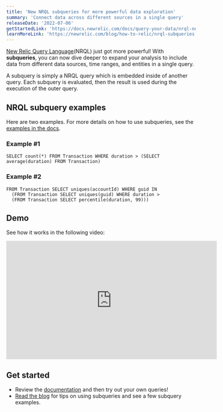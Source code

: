 ```yaml
---
title: 'New NRQL subqueries for more powerful data exploration'
summary: 'Connect data across different sources in a single query'
releaseDate: '2022-07-06'
getStartedLink: 'https://docs.newrelic.com/docs/query-your-data/nrql-new-relic-query-language/get-started/subqueries-in-nrql'
learnMoreLink: 'https://newrelic.com/blog/how-to-relic/nrql-subqueries'
---
```

[New Relic Query Language](https://docs.newrelic.com/docs/query-your-data/nrql-new-relic-query-language/get-started/introduction-nrql-new-relics-query-language/)(NRQL) just got more powerful! With **subqueries**, you can now dive deeper to expand your analysis to include data from different data sources, time ranges, and entities in a single query.

A subquery is simply a NRQL query which is embedded inside of another query. Each subquery is evaluated, then the result is used during the execution of the outer query.

## NRQL subquery examples

Here are two examples. For more details on how to use subqueries, see the [examples in the docs](https://docs.newrelic.com/docs/query-your-data/nrql-new-relic-query-language/get-started/subqueries-in-nrql/#subquery-examples).

### Example #1
```
SELECT count(*) FROM Transaction WHERE duration > (SELECT average(duration) FROM Transaction)
```
### Example #2
```
FROM Transaction SELECT uniques(accountId) WHERE guid IN
  (FROM Transaction SELECT uniques(guid) WHERE duration >
  (FROM Transaction SELECT percentile(duration, 99)))
```

## Demo

See how it works in the following video:

<iframe width="560" height="315" src="https://www.youtube.com/embed/j1K4lCAkjSQ" title="YouTube video player" frameborder="0" allow="accelerometer; autoplay; clipboard-write; encrypted-media; gyroscope; picture-in-picture" allowfullscreen></iframe>

## Get started
- Review the [documentation](https://docs.newrelic.com/docs/query-your-data/nrql-new-relic-query-language/get-started/subqueries-in-nrql) and then try out your own queries!
- [Read the blog](https://newrelic.com/blog/how-to-relic/nrql-subqueries) for tips on using subqueries and see a few subquery examples.